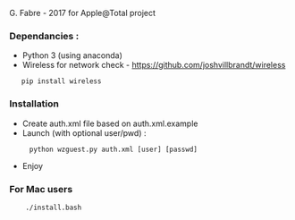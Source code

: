G. Fabre - 2017 for Apple@Total project

### Dependancies :
 - Python 3 (using anaconda)
 - Wireless for network check - https://github.com/joshvillbrandt/wireless
 ```
    pip install wireless
 ```

### Installation 
 - Create auth.xml file based on auth.xml.example
 - Launch (with optional user/pwd) :
```
     python wzguest.py auth.xml [user] [passwd]
```
 - Enjoy

### For Mac users 
```
    ./install.bash
```
